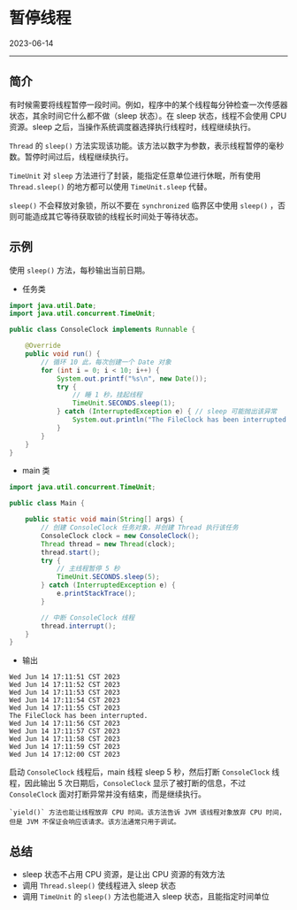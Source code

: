 # 暂停线程

2023-06-14
****
## 简介

有时候需要将线程暂停一段时间。例如，程序中的某个线程每分钟检查一次传感器状态，其余时间它什么都不做（sleep 状态）。在 sleep 状态，线程不会使用 CPU 资源。sleep 之后，当操作系统调度器选择执行线程时，线程继续执行。

`Thread` 的 `sleep()` 方法实现该功能。该方法以数字为参数，表示线程暂停的毫秒数。暂停时间过后，线程继续执行。

`TimeUnit` 对 `sleep` 方法进行了封装，能指定任意单位进行休眠，所有使用 `Thread.sleep()` 的地方都可以使用 `TimeUnit.sleep` 代替。

`sleep()` 不会释放对象锁，所以不要在 `synchronized`  临界区中使用 `sleep()` ，否则可能造成其它等待获取锁的线程长时间处于等待状态。

## 示例

使用 `sleep()` 方法，每秒输出当前日期。

- 任务类

```java
import java.util.Date;
import java.util.concurrent.TimeUnit;

public class ConsoleClock implements Runnable {

    @Override
    public void run() {
        // 循环 10 此，每次创建一个 Date 对象
        for (int i = 0; i < 10; i++) {
            System.out.printf("%s\n", new Date());
            try {
                // 睡 1 秒，挂起线程
                TimeUnit.SECONDS.sleep(1);
            } catch (InterruptedException e) { // sleep 可能抛出该异常
                System.out.println("The FileClock has been interrupted.");
            }
        }
    }
}
```

- main 类

```java
import java.util.concurrent.TimeUnit;

public class Main {

    public static void main(String[] args) {
        // 创建 ConsoleClock 任务对象，并创建 Thread 执行该任务
        ConsoleClock clock = new ConsoleClock();
        Thread thread = new Thread(clock);
        thread.start();
        try {
            // 主线程暂停 5 秒
            TimeUnit.SECONDS.sleep(5);
        } catch (InterruptedException e) {
            e.printStackTrace();
        }

        // 中断 ConsoleClock 线程
        thread.interrupt();
    }
}
```

- 输出

```
Wed Jun 14 17:11:51 CST 2023
Wed Jun 14 17:11:52 CST 2023
Wed Jun 14 17:11:53 CST 2023
Wed Jun 14 17:11:54 CST 2023
Wed Jun 14 17:11:55 CST 2023
The FileClock has been interrupted.
Wed Jun 14 17:11:56 CST 2023
Wed Jun 14 17:11:57 CST 2023
Wed Jun 14 17:11:58 CST 2023
Wed Jun 14 17:11:59 CST 2023
Wed Jun 14 17:12:00 CST 2023
```

启动 `ConsoleClock` 线程后，main 线程 sleep 5 秒，然后打断 `ConsoleClock` 线程，因此输出 5 次日期后，`ConsoleClock` 显示了被打断的信息，不过 `ConsoleClock` 面对打断异常并没有结束，而是继续执行。

```ad-note
`yield()` 方法也能让线程放弃 CPU 时间。该方法告诉 JVM 该线程对象放弃 CPU 时间，但是 JVM 不保证会响应该请求。该方法通常只用于调试。
```

## 总结

- sleep 状态不占用 CPU 资源，是让出 CPU 资源的有效方法
- 调用 `Thread.sleep()` 使线程进入 sleep 状态
- 调用 `TimeUnit` 的 `sleep()` 方法也能进入 sleep 状态，且能指定时间单位
